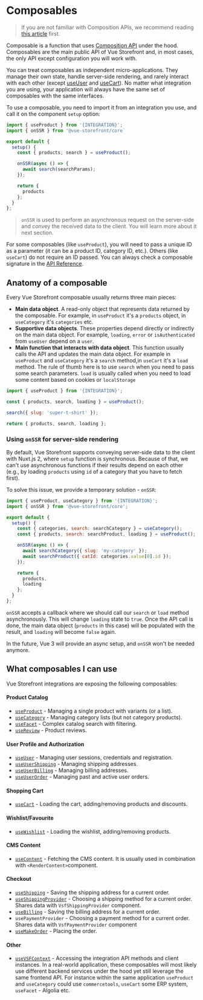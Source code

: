 # Composables

> If you are not familiar with Composition APIs, we recommend reading [this article](/guide/composition-api.html) first.

Composable is a function that uses [Composition API](/guide/composition-api.html) under the hood. Composables are the main public API of Vue Storefront and, in most cases, the only API except configuration you will work with.

You can treat composables as independent micro-applications. They manage their own state, handle server-side rendering, and rarely interact with each other (except [useUser](/composables/use-user.html) and [useCart](/composables/use-cart.html)). No matter what integration you are using, your application will always have the same set of composables with the same interfaces.

To use a composable, you need to import it from an integration you use, and call it on the component `setup` option:

```js
import { useProduct } from '{INTEGRATION}';
import { onSSR } from '@vue-storefront/core`

export default {
  setup() {
    const { products, search } = useProduct();

    onSSR(async () => {
      await search(searchParams);
    });

    return {
      products
    };
  }
};
```

> `onSSR` is used to perform an asynchronous request on the server-side and convey the received data to the client. You will learn more about it next section.

For some composables (like `useProduct`), you will need to pass a unique ID as a parameter (it can be a product ID, category ID, etc.). Others (like `useCart`) do not require an ID passed. You can always check a composable signature in the [API Reference](../core/api-reference/core.html).

## Anatomy of a composable

Every Vue Storefront composable usually returns three main pieces:

- **Main data object**. A read-only object that represents data returned by the composable. For example, in `useProduct` it's a `products` object, in `useCategory` it's `categories` etc.
- **Supportive data objects**. These properties depend directly or indirectly on the main data object. For example, `loading`, `error` or `isAuthenticated` from `useUser` depend on a `user`.
- **Main function that interacts with data object**. This function usually calls the API and updates the main data object. For example in `useProduct` and `useCategory` it's a `search` method,in `useCart` it's a `load` method. The rule of thumb here is to use `search` when you need to pass some search parameters. `load` is usually called when you need to load some content based on cookies or `localStorage`

```js
import { useProduct } from '{INTEGRATION}';

const { products, search, loading } = useProduct();

search({ slug: 'super-t-shirt' });

return { products, search, loading };
```

### Using `onSSR` for server-side rendering

By default, Vue Storefront supports conveying server-side data to the client with Nuxt.js 2, where `setup` function is synchronous. Because of that, we can't use asynchronous functions if their results depend on each other (e.g., by loading `products` using `id` of a category that you have to fetch first).

To solve this issue, we provide a temporary solution - `onSSR`:

```js
import { useProduct, useCategory } from '{INTEGRATION}';
import { onSSR } from '@vue-storefront/core';

export default {
  setup() {
    const { categories, search: searchCategory } = useCategory();
    const { products, search: searchProduct, loading } = useProduct();

    onSSR(async () => {
      await searchCategory({ slug: 'my-category' });
      await searchProduct({ catId: categories.value[0].id });
    });

    return {
      products,
      loading
    };
  }
};
```

`onSSR` accepts a callback where we should call our `search` or `load` method asynchronously. This will change `loading` state to `true`. Once the API call is done, the main data object (`products` in this case) will be populated with the result, and `loading` will become `false` again.

In the future, Vue 3 will provide an async setup, and `onSSR` won't be needed anymore.

## What composables I can use

Vue Storefront integrations are exposing the following composables:

#### Product Catalog

- [`useProduct`](../core/api-reference/core.useproduct.html) - Managing a single product with variants (or a list).
- [`useCategory`](../core/api-reference/core.usecategory.html) - Managing category lists (but not category products).
- [`useFacet`](../core/api-reference/core.usefacet.html) - Complex catalog search with filtering.
- [`useReview`](../core/api-reference/core.usereview.html) - Product reviews.

#### User Profile and Authorization

- [`useUser`](../core/api-reference/core.useuser.html) - Managing user sessions, credentials and registration.
- [`useUserShipping`](../core/api-reference/core.useusershipping.html) - Managing shipping addresses.
- [`useUserBilling`](../core/api-reference/core.useuserbilling.html) - Managing billing addresses.
- [`useUserOrder`](../core/api-reference/core.useuserorder.html) - Managing past and active user orders.

#### Shopping Cart

- [`useCart`](../core/api-reference/core.usecart.html) - Loading the cart, adding/removing products and discounts.

#### Wishlist/Favourite

- [`useWishlist`](../core/api-reference/core.usewishlist.html) - Loading the wishlist, adding/removing products.

#### CMS Content

- [`useContent`](../core/api-reference/core.usecontent.html) - Fetching the CMS content. It is usually used in combination with `<RenderContent>`component.

#### Checkout

- [`useShipping`](../core/api-reference/core.useshipping.html) - Saving the shipping address for a current order.
- [`useShippingProvider`](../core/api-reference/core.useshippingprovider.html) - Choosing a shipping method for a current order. Shares data with `VsfShippingProvider` component.
- [`useBilling`](../core/api-reference/core.usebilling.html) - Saving the billing address for a current order.
- `usePaymentProvider` - Choosing a payment method for a current order. Shares data with `VsfPaymentProvider` component
- [`useMakeOrder`](../core/api-reference/core.usemakeorder.html) - Placing the order.

#### Other

- [`useVSFContext`](../core/api-reference/core.usevsfcontext.html) - Accessing the integration API methods and client instances.
In a real-world application, these composables will most likely use different backend services under the hood yet still leverage the same frontend API. For instance within the same application `useProduct` and `useCategory` could use `commercetools`, `useCart` some ERP system, `useFacet` - Algolia etc.
